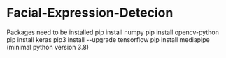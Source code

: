 # Facial-Expression-Detecion

Packages need to be installed
    pip install numpy
    pip install opencv-python
    pip install keras
    pip3 install --upgrade tensorflow
    pip install mediapipe (minimal python version 3.8)
